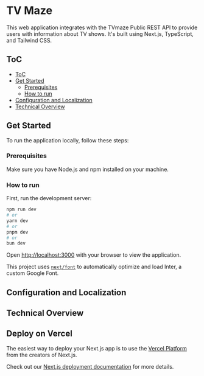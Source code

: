 # TV Maze

This web application integrates with the TVmaze Public REST API to provide users with information about TV shows. It's built using Next.js, TypeScript, and Tailwind CSS.

## ToC

- [ToC](#toc)
- [Get Started](#get-started)
  - [Prerequisites](#prerequisites)
  - [How to run](#how-to-run)
- [Configuration and Localization](#configuration-and-localization)
- [Technical Overview](#technical-overview)

## Get Started
To run the application locally, follow these steps:

### Prerequisites
Make sure you have Node.js and npm installed on your machine.

### How to run

First, run the development server:

```bash
npm run dev
# or
yarn dev
# or
pnpm dev
# or
bun dev
```

Open [http://localhost:3000](http://localhost:3000) with your browser to view the application.

This project uses [`next/font`](https://nextjs.org/docs/basic-features/font-optimization) to automatically optimize and load Inter, a custom Google Font.

## Configuration and Localization

## Technical Overview

## Deploy on Vercel

The easiest way to deploy your Next.js app is to use the [Vercel Platform](https://vercel.com/new?utm_medium=default-template&filter=next.js&utm_source=create-next-app&utm_campaign=create-next-app-readme) from the creators of Next.js.

Check out our [Next.js deployment documentation](https://nextjs.org/docs/deployment) for more details.

